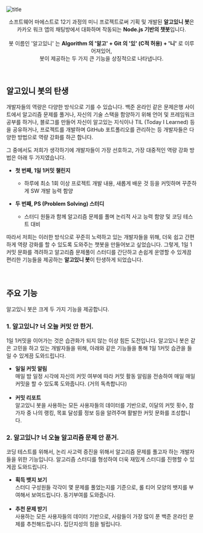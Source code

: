 ![title](https://user-images.githubusercontent.com/30336663/116290582-9633a280-a7ce-11eb-9849-61d981b946f0.jpg)
<p align="center">소프트웨어 마에스트로 12기 과정의 미니 프로젝트로써 기획 및 개발된 <strong>알고있니 봇</strong>은<br>카카오 워크 앱의 채팅방에서 대화하며 작동되는 <strong>Node.js 기반의 챗봇</strong>입니다.<br><br>봇 이름인 '알고있니' 는 <strong>Algorithm 의 '알고' + Git 의 '있' (C적 허용) + '니'</strong> 로 이루어져있어,<br>봇이 제공하는 두 가지 큰 기능을 상징적으로 나타냅니다.</p>
&nbsp &nbsp 

## 알고있니 봇의 탄생
개발자들의 역량은 다양한 방식으로 기를 수 있습니다. 백준 온라인 같은 문제은행 사이트에서 알고리즘 문제를 풀거나, 자신의 기술 스택을 함양하기 위해 언어 및 프레임워크 공부를 하거나, 블로그를 만들어 자신이 알고있는 지식이나 TIL (Today I Learned) 등을 공유하거나, 프로젝트를 개발하며 GitHub 포트폴리오를 관리하는 등 개발자들은 다양한 방법으로 역량 강화를 하곤 합니다.

그 중에서도 저희가 생각하기에 개발자들이 가장 선호하고, 가장 대중적인 역량 강화 방법은 아래 두 가지였습니다.

- **첫 번째, 1일 1커밋 챌린지** 
  - 하루에 최소 1회 이상 프로젝트 개발 내용, 새롭게 배운 것 등을 커밋하며 꾸준하게 SW 개발 능력 함양
 
- **두 번째, PS (Problem Solving) 스터디** 
  - 스터디 원들과 함께 알고리즘 문제를 풀며 논리적 사고 능력 함양 및 코딩 테스트 대비

따라서 저희는 이러한 방식으로 꾸준히 노력하고 있는 개발자들을 위해, 더욱 쉽고 간편하게 역량 강화를 할 수 있도록 도와주는 챗봇을 만들어보고 싶었습니다. 그렇게, 1일 1커밋 문화를 격려하고 알고리즘 문제풀이 스터디를 간단하고 손쉽게 운영할 수 있게끔 편리한 기능들을 제공하는 **알고있니 봇**이 탄생하게 되었습니다.<br><br><br>


## 주요 기능
알고있니 봇은 크게 두 가지 기능을 제공합니다.
### 1. 알고있니? 너 오늘 커밋 안 한거.
1일 1커밋을 이어가는 것은 습관화가 되지 않는 이상 힘든 도전입니다. 알고있니 봇은 같은 고민을 하고 있는 개발자들을 위해, 아래와 같은 기능들을 통해 1일 1커밋 습관을 들일 수 있게끔 도와드립니다.
  - **일일 커밋 알림**<br>매일 밤 일정 시각에 자신의 커밋 여부에 따라 커밋 활동 알림을 전송하여 매일 매일 커밋을 할 수 있도록 도와줍니다. (거의 독촉합니다)<br><br>
  - **커밋 리포트**<br>알고있니 봇을 사용하는 모든 사용자들의 데이터를 기반으로, 이달의 커밋 횟수, 참가자 중 나의 랭킹, 목표 달성률 정보 등을 알려주며 활발한 커밋 문화를 조성합니다.
### 2. 알고있니? 너 오늘 알고리즘 문제 안 푼거.
코딩 테스트를 위해서, 논리 사고력 증진을 위해서 알고리즘 문제를 풀고자 하는 개발자들을 위한 기능입니다. 알고리즘 스터디를 형성하여 더욱 재밌게 스터디를 진행할 수 있게끔 도와드립니다.
  - **획득 뱃지 보기**<br>스터디 구성원들 각각이 몇 문제를 풀었는지를 기준으로, 롤 티어 모양의 뱃지를 부여해서 보여드립니다. 동기부여를 도와줍니다.<br><br>
  - **추천 문제 받기**<br>사용하는 모든 사용자들의 데이터 기반으로, 사람들이 가장 많이 푼 백준 온라인 문제를 추천해드립니다. 집단지성의 힘을 빌립니다.<br>
